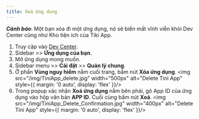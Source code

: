 ```yaml
---
title: Xoá ứng dụng
---
```


***Cảnh báo***: Một bạn xóa đi một ứng dụng, nó sẽ biến mất vĩnh viễn khỏi Dev Center cũng như Kho tiện ích của Tiki App.

1. Truy cập vào [Dev Center](https://developer.tiki.vn/apps).
2. Sidebar >> **Ứng dụng của bạn**.
3. Mở ứng dụng mong muốn.
4. Sidebar menu >> **Cài đặt** >> **Quản lý chung**.
5. Ở phần **Vùng nguy hiểm** nằm cuối trang, bấm nút **Xóa ứng dụng**.
   <img src="/img/TiniApp_delete.jpg" width="500px" alt="Delete Tini App" style={{ margin: '0 auto', display: 'flex' }}/>
6. Trong popup xác nhận **Xoá ứng dụng** nằm bên phải, gõ App ID của ứng dụng vào hộp văn bản **APP ID**. Cuối cùng bấm nút **Xoá**.
   <img src="/img/TiniApp_Delete_Confirmation.jpg" width="400px" alt="Delete Tini App" style={{ margin: '0 auto', display: 'flex' }}/>

